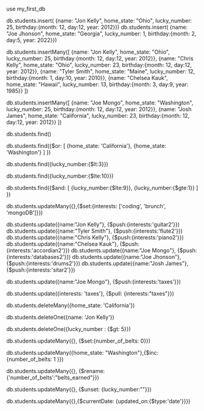 <!-- Using MongoDB -->

<!-- Create a database called 'my_first_db'. -->
use my_first_db

<!-- Create students collection. -->

<!-- Each document you insert into this collection should have the following format: ({name: STRING, home_state: STRING, lucky_number: NUMBER, birthday: {month: NUMBER, day: NUMBER, year: NUMBER}})

Create 5 students with the appropriate info. -->
db.students.insert(
                {name: "Jon Kelly", 
                home_state: "Ohio", 
                lucky_number: 25, 
                birthday:{month: 12, day:12, year: 2012}})
db.students.insert(
                {name: "Joe Jhonson", 
                home_state: "Georgia", 
                lucky_number: 1, 
                birthday:{month: 2, day:5, year: 2022}})

db.students.insertMany([
                {name: "Jon Kelly", 
                home_state: "Ohio", 
                lucky_number: 25, 
                birthday:{month: 12, day:12, year: 2012}},
                {name: "Chris Kelly", 
                home_state: "Ohio", 
                lucky_number: 23, 
                birthday:{month: 12, day:12, year: 2012}},
                {name: "Tyler Smith", 
                home_state: "Maine", 
                lucky_number: 12, 
                birthday:{month: 1, day:10, year: 2010}},
                {name: "Chelsea Kauk", 
                home_state: "Hawaii", 
                lucky_number: 13, 
                birthday:{month: 3, day:9, year: 1985}}
                ])

db.students.insertMany([
                {name: "Joe Mongo", 
                home_state: "Washington", 
                lucky_number: 25, 
                birthday:{month: 12, day:12, year: 2012}},
                {name: "Josh James", 
                home_state: "California", 
                lucky_number: 23, 
                birthday:{month: 12, day:12, year: 2012}}
                ])

<!-- Get all students. -->
db.students.find()

<!-- Retrieve all students who are from California (San Jose Dojo) or Washington (Seattle Dojo). -->
db.students.find({$or: [
                        {home_state: 'California'},
                        {home_state: 'Washington'}
                        ]
                        })

<!-- Get all students whose lucky number is greater than 3 -->
db.students.find({lucky_number:{$lt:3}})

<!-- Get all students whose lucky number is less than or equal to 10 -->
db.students.find({lucky_number:{$lte:10}})

<!-- Get all students whose lucky number is between 1 and 9 (inclusive) -->
db.students.find({$and: [
                    {lucky_number:{$lte:9}},
                    {lucky_number:{$gte:1}}
                    ]
                    })


<!-- Add a field to each student collection called 'interests' that is an ARRAY. It should contain the following entries: 'coding', 'brunch', 'MongoDB'. Do this in ONE operation. -->
db.students.updateMany({},{$set:{interests: ['coding', 'brunch', 'mongoDB']}})

<!-- Add some unique interests for each particular student into each of their interest arrays. -->
db.students.update({name:"Jon Kelly"}, {$push:{interests:'guitar2'}})
db.students.update({name:"Tyler Smith"}, {$push:{interests:'flute2'}})
db.students.update({name:"Chris Kelly"}, {$push:{interests:'piano2'}})
db.students.update({name:"Chelsea Kauk"}, {$push:{interests:'accordian2'}})
db.students.update({name:"Joe Mongo"}, {$push:{interests:'databases2'}})
db.students.update({name:"Joe Jhonson"}, {$push:{interests:'drums2'}})
db.students.update({name:"Josh James"}, {$push:{interests:'sitar2'}})

<!-- Add the interest 'taxes' into someone's interest array. -->
db.students.update({name:"Joe Mongo"}, {$push:{interests:'taxes'}})


<!-- Remove the 'taxes' interest you just added. -->
db.students.update({interests: 'taxes'}, {$pull: {interests:"taxes"}})

<!-- Remove all students who are from California. -->
db.students.deleteMany({home_state: 'California'})

<!-- Remove a student by name. -->
db.students.deleteOne({name: 'Jon Kelly'})

<!-- Remove a student whose lucky number is greater than 5 (JUST ONE) -->
db.students.deleteOne({lucky_number : {$gt: 5}})


<!-- Add a field to each student collection called 'number_of_belts' and set it to 0. -->
db.students.updateMany({}, {$set:{number_of_belts: 0}})

<!-- Increment this field by 1 for all students in Washington (Seattle Dojo). -->
db.students.updateMany({home_state: "Washington"},{$inc:{number_of_belts: 1 }})

<!-- Rename the 'number_of_belts' field to 'belts_earned' -->
db.students.updateMany({}, {$rename: {'number_of_belts':"belts_earned"}})

<!-- Remove the 'lucky_number' field. -->
db.students.updateMany({}, {$unset: {lucky_number:""}})

<!-- Add a 'updated_on' field, and set the value as the current date. -->
db.students.updateMany({},{$currentDate: {updated_on:{$type:'date'}}})

